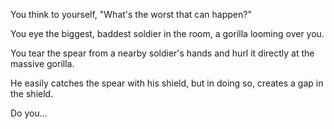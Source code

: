 You think to yourself, "What's the worst that can happen?"

You eye the biggest, baddest soldier in the room, 
a gorilla looming over you.

You tear the spear from a nearby soldier's hands 
and hurl it directly at the massive gorilla.

He easily catches the spear with his shield, 
but in doing so, creates a gap in the shield. 

Do you...



